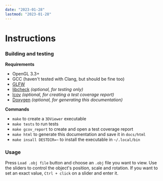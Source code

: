 ```yaml
---
date: "2023-01-28"
lastmod: "2023-01-28"
---
```

# Instructions

### Building and testing

__Requirements__
- OpenGL 3.3+
- GCC (haven't tested with Clang, but should be fine too)
- [GLFW](https://www.glfw.org/)
- [libcheck](https://github.com/libcheck/check) *(optional, for testing only)*
- [lcov](https://github.com/linux-test-project/lcov/) *(optional, for creating a test coverage report)*
- [Doxygen](https://www.doxygen.nl/) *(optional, for generating this documentation)*

**Commands**
- `make` to create a `3DViewer` executable
- `make tests` to run tests
- `make gcov_report` to create and open a test coverage report
- `make html` to generate this documentation and save it in `docs/html`
- `make insall DESTDIR=~` to install the executable in `~/.local/bin`

### Usage

Press `Load .obj file` button and choose an `.obj` file you want to view. Use the sliders to control the object's position, scale and rotation. If you want to set an exact value, `Ctrl + click` on a slider and enter it.